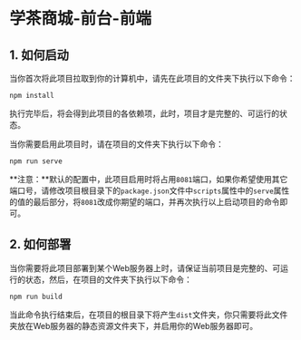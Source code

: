 # 学茶商城-前台-前端

## 1. 如何启动

当你首次将此项目拉取到你的计算机中，请先在此项目的文件夹下执行以下命令：

```
npm install
```

执行完毕后，将会得到此项目的各依赖项，此时，项目才是完整的、可运行的状态。

当你需要启用此项目时，请在项目的文件夹下执行以下命令：

```
npm run serve
```

**注意：**默认的配置中，此项目启用时将占用`8081`端口，如果你希望使用其它端口号，请修改项目根目录下的`package.json`文件中`scripts`属性中的`serve`属性的值的最后部分，将`8081`改成你期望的端口，并再次执行以上启动项目的命令即可。

## 2. 如何部署

当你需要将此项目部署到某个Web服务器上时，请保证当前项目是完整的、可运行的状态，然后，在项目的文件夹下执行以下命令：

```
npm run build
```

当此命令执行结束后，在项目的根目录下将产生`dist`文件夹，你只需要将此文件夹放在Web服务器的静态资源文件夹下，并启用你的Web服务器即可。
